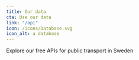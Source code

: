 ```yaml
---
title: Our data
cta: Use our data
link: "/api"
icon: /icons/Database.svg
icon_alt: a database
---
```

Explore our free APIs for public transport in Sweden
